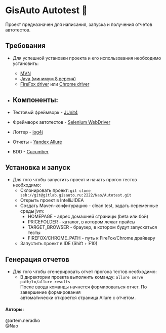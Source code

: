 # GisAuto Autotest :blue_car:
Проект предназначен для написания, запуска и получения отчетов автотестов.

## Требования
* Для успешной установки проекта и его использования необходимо установить:
    * [MVN](https://maven.apache.org/install.html)
    * [Java (минимум 8 версия)](https://java.com/ru/download/)
    * [FireFox driver](https://github.com/mozilla/geckodriver/releases) или [Chrome driver](https://sites.google.com/a/chromium.org/chromedriver/)
    
* ## Компоненты:
* Тестовый фреймворк - [JUnit4](https://github.com/junit-team/junit4)
* Фреймворк автотестов - [Selenium WebDriver](https://github.com/SeleniumHQ/selenium)
* Логгер - [log4j](https://github.com/apache/logging-log4j2)
* Отчеты - [Yandex Allure](https://github.com/allure-framework/allure2)
* BDD - [Cucumber](https://cucumber.io/)

## Установка и запуск
* Для того чтобы запустить проект и начать прогон тестов необходимо:
    * Склонировать проект:
     `git clone ssh://git@gitlab.gisauto.ru:2222/Nao/Autotest.git`
    * Открыть проект в IntelliJIDEA
    * Создать Maven-конфигурацию - clean test, задать переменные среды jvm: <br>
        * HOMEPAGE - адрес домашней страницы (beta или бой) <br>
        * PRICEFOLDER - каталог, в котором лежат прайсы
        * TARGET_BROWSER - браузер, в котором будут запускаться тесты
        * FIREFOX/CHROME_PATH - путь к FireFox/Chrome драйверу
    * Запустить проект в IDE (Shift + F10)

## Генерация отчетов
* Для того чтобы сгенерировать отчет прогона тестов необходимо:
    * В директории проекта выполнить команду: `allure serve path/to/allure-results` <br>
После ввода команды начнется формироваться отчет. По завершение формирования <br>
автоматически откроется страница Allure с отчетом.

#### Авторы:
@artem.neradko <br>
@Nao


